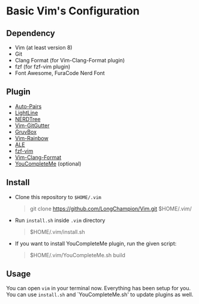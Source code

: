 # Basic Vim's Configuration

## Dependency
- Vim (at least version 8)
- Git
- Clang Format (for Vim-Clang-Format plugin)
- fzf (for fzf-vim plugin)
- Font Awesome, FuraCode Nerd Font

## Plugin
- [Auto-Pairs](https://github.com/jiangmiao/auto-pairs)
- [LightLine](https://github.com/itchyny/lightline.vim)
- [NERDTree](https://github.com/preservim/nerdtree)
- [Vim-GitGutter](https://github.com/airblade/vim-gitgutter)
- [GruvBox](https://github.com/morhetz/gruvbox)
- [Vim-Rainbow](https://github.com/frazrepo/vim-rainbow)
- [ALE](https://github.com/dense-analysis/ale)
- [fzf-vim](https://github.com/junegunn/fzf.vim)
- [Vim-Clang-Format](https://github.com/rhysd/vim-clang-format)
- [YouCompleteMe](https://github.com/ycm-core/YouCompleteMe) (optional)

## Install
- Clone this repository to `$HOME/.vim`
    > git clone https://github.com/LongChampion/Vim.git $HOME/.vim/
- Run `install.sh` inside `.vim` directory
    > $HOME/.vim/install.sh
- If you want to install YouCompleteMe plugin, run the given script:
	> $HOME/.vim/YouCompleteMe.sh build

## Usage
You can open `vim` in your terminal now. Everything has been setup for you.  
You can use `install.sh` and `YouCompleteMe.sh' to update plugins as well.
